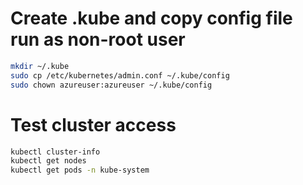 # Create .kube and copy config file run as non-root user
```bash
mkdir ~/.kube
sudo cp /etc/kubernetes/admin.conf ~/.kube/config
sudo chown azureuser:azureuser ~/.kube/config
```

# Test cluster access
```bash
kubectl cluster-info
kubectl get nodes
kubectl get pods -n kube-system
```
